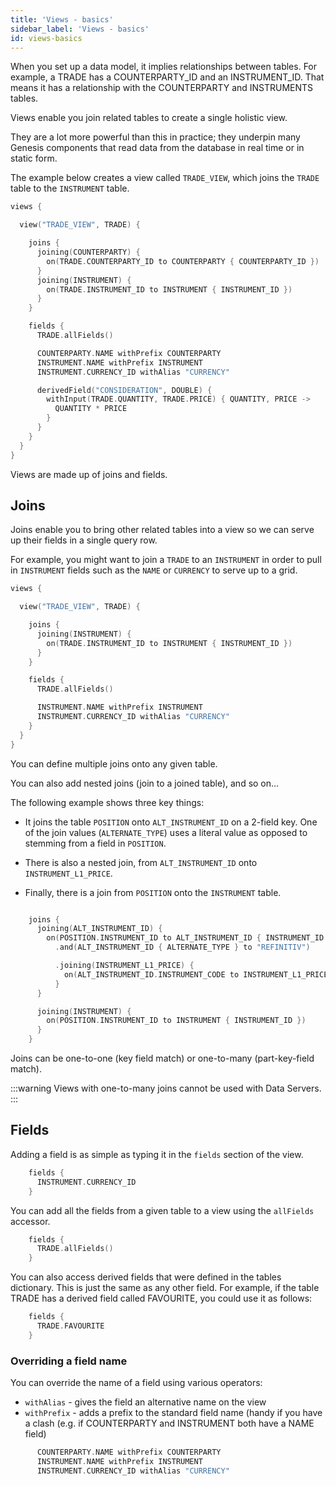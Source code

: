 ```yaml
---
title: 'Views - basics'
sidebar_label: 'Views - basics'
id: views-basics
---
```


When you set up a data model, it implies relationships between tables. For example, a TRADE has a COUNTERPARTY_ID and an INSTRUMENT_ID. That means it has a relationship with the COUNTERPARTY and INSTRUMENTS tables.

Views enable you join related tables to create a single holistic view.

They are a lot more powerful than this in practice; they underpin many Genesis components that read data from the database in real time or in static form.

The example below creates a view called `TRADE_VIEW`, which joins the `TRADE` table to the `INSTRUMENT` table.

```kotlin
views {

  view("TRADE_VIEW", TRADE) {

    joins {
      joining(COUNTERPARTY) {
        on(TRADE.COUNTERPARTY_ID to COUNTERPARTY { COUNTERPARTY_ID })
      }
      joining(INSTRUMENT) {
        on(TRADE.INSTRUMENT_ID to INSTRUMENT { INSTRUMENT_ID })
      }
    }

    fields {
      TRADE.allFields()

      COUNTERPARTY.NAME withPrefix COUNTERPARTY
      INSTRUMENT.NAME withPrefix INSTRUMENT
      INSTRUMENT.CURRENCY_ID withAlias "CURRENCY"

      derivedField("CONSIDERATION", DOUBLE) {
        withInput(TRADE.QUANTITY, TRADE.PRICE) { QUANTITY, PRICE ->
          QUANTITY * PRICE
        }
      }
    }
  }
}
```


Views are made up of joins and fields.

## Joins

Joins enable you to bring other related tables into a view so we can serve up their fields in a single query row.

For example, you might want to join a `TRADE` to an `INSTRUMENT` in order to pull in `INSTRUMENT` fields such as the `NAME` or `CURRENCY` to serve up to a grid.

```kotlin
views {

  view("TRADE_VIEW", TRADE) {

    joins {
      joining(INSTRUMENT) {
        on(TRADE.INSTRUMENT_ID to INSTRUMENT { INSTRUMENT_ID })
      }
    }

    fields {
      TRADE.allFields()

      INSTRUMENT.NAME withPrefix INSTRUMENT
      INSTRUMENT.CURRENCY_ID withAlias "CURRENCY"
    }
  }
}
```

You can define multiple joins onto any given table.

You can also add nested joins (join to a joined table), and so on...

The following example shows three key things:

- It joins the table `POSITION` onto `ALT_INSTRUMENT_ID` on a 2-field key. One of the join values (`ALTERNATE_TYPE`) uses a literal value as opposed to stemming from a field in `POSITION`.

- There is also a nested join, from `ALT_INSTRUMENT_ID` onto `INSTRUMENT_L1_PRICE`.

- Finally, there is a join from `POSITION` onto the `INSTRUMENT` table.

```kotlin

    joins {
      joining(ALT_INSTRUMENT_ID) {
        on(POSITION.INSTRUMENT_ID to ALT_INSTRUMENT_ID { INSTRUMENT_ID })
          .and(ALT_INSTRUMENT_ID { ALTERNATE_TYPE } to "REFINITIV")                            

          .joining(INSTRUMENT_L1_PRICE) {
            on(ALT_INSTRUMENT_ID.INSTRUMENT_CODE to INSTRUMENT_L1_PRICE { INSTRUMENT_CODE }) 
          }
      }

      joining(INSTRUMENT) {
        on(POSITION.INSTRUMENT_ID to INSTRUMENT { INSTRUMENT_ID })
      }
    }

```

Joins can be one-to-one (key field match) or one-to-many (part-key-field match).

:::warning
Views with one-to-many joins cannot be used with Data Servers.
:::


## Fields

Adding a field is as simple as typing it in the `fields` section of the view.

```kotlin
    fields {
      INSTRUMENT.CURRENCY_ID 
    }
```

You can add all the fields from a given table to a view using the `allFields` accessor.

```kotlin
    fields {
      TRADE.allFields()
    }
```

You can also access derived fields that were defined in the tables dictionary. This is just the same as any other field. For example, if the table TRADE has a derived field called FAVOURITE, you could use it as follows:


```kotlin
    fields {
      TRADE.FAVOURITE
    }
```

### Overriding a field name
You can override the name of a field using various operators:

- `withAlias` - gives the field an alternative name on the view
- `withPrefix` - adds a prefix to the standard field name (handy if you have a clash (e.g. if COUNTERPARTY and INSTRUMENT both have a NAME field)

```kotlin
      COUNTERPARTY.NAME withPrefix COUNTERPARTY
      INSTRUMENT.NAME withPrefix INSTRUMENT
      INSTRUMENT.CURRENCY_ID withAlias "CURRENCY"
```

